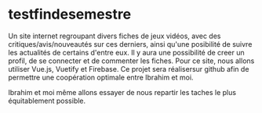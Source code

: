 # testfindesemestre

Un site internet regroupant divers fiches de jeux vidéos, avec des critiques/avis/nouveautés sur ces derniers, ainsi qu'une posibilité de suivre les actualités de certains d'entre eux. Il y aura une possibilité de creer un profil, de se connecter et de commenter les fiches. Pour ce site, nous allons utiliser Vue.js, Vuetify et Firebase. Ce projet sera réalisersur github afin de permettre une coopération optimale entre Ibrahim et moi.

Ibrahim et moi même allons essayer de nous repartir les taches le plus équitablement possible.

